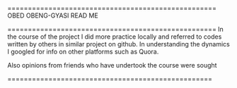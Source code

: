 ===================================================
OBED OBENG-GYASI
READ ME

===================================================
In the course of the project I did more practice locally and referred 
to codes written by others in similar project 
on github.  In understanding the dynamics I googled for info on other platforms 
such as Quora.
 
 Also opinions from friends who have undertook the course were sought



==================================================
